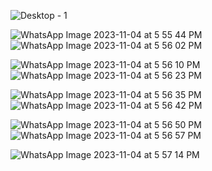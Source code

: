 
![Desktop - 1](https://github.com/kausshh1k/committed/assets/120456820/9f6f3c1e-9489-438b-a658-f5217f06e259)

![WhatsApp Image 2023-11-04 at 5 55 44 PM](https://github.com/kausshh1k/committed/assets/120456820/8d3b6f01-fa9a-422f-ab72-c2188dbc74f3)![WhatsApp Image 2023-11-04 at 5 56 02 PM](https://github.com/kausshh1k/committed/assets/120456820/7315dde6-0801-4888-9325-f57d39f49907)

![WhatsApp Image 2023-11-04 at 5 56 10 PM](https://github.com/kausshh1k/committed/assets/120456820/74586e0e-cd05-4d80-a0e1-89b3555162ad)![WhatsApp Image 2023-11-04 at 5 56 23 PM](https://github.com/kausshh1k/committed/assets/120456820/4b8248e5-3c7a-4335-a166-872f96719032)

![WhatsApp Image 2023-11-04 at 5 56 35 PM](https://github.com/kausshh1k/committed/assets/120456820/6993a72d-7e54-43a6-98d9-ff09a0aeb3dc)![WhatsApp Image 2023-11-04 at 5 56 42 PM](https://github.com/kausshh1k/committed/assets/120456820/13cfd348-3ba9-404d-91e8-34b6add4d758)

![WhatsApp Image 2023-11-04 at 5 56 50 PM](https://github.com/kausshh1k/committed/assets/120456820/6bbd32d8-07be-47e0-9401-f8de79dc2b21)![WhatsApp Image 2023-11-04 at 5 56 57 PM](https://github.com/kausshh1k/committed/assets/120456820/3d548092-c86d-4bad-b351-e948c61d45c5)

![WhatsApp Image 2023-11-04 at 5 57 14 PM](https://github.com/kausshh1k/committed/assets/120456820/a403095d-3180-45b2-9eb6-85bb8835fda8)
